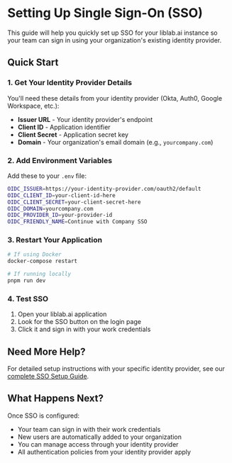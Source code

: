 # Setting Up Single Sign-On (SSO)

This guide will help you quickly set up SSO for your liblab.ai instance so your team can sign in using your organization's existing identity provider.

## Quick Start

### 1. Get Your Identity Provider Details

You'll need these details from your identity provider (Okta, Auth0, Google Workspace, etc.):

- **Issuer URL** - Your identity provider's endpoint
- **Client ID** - Application identifier
- **Client Secret** - Application secret key
- **Domain** - Your organization's email domain (e.g., `yourcompany.com`)

### 2. Add Environment Variables

Add these to your `.env` file:

```bash
OIDC_ISSUER=https://your-identity-provider.com/oauth2/default
OIDC_CLIENT_ID=your-client-id-here
OIDC_CLIENT_SECRET=your-client-secret-here
OIDC_DOMAIN=yourcompany.com
OIDC_PROVIDER_ID=your-provider-id
OIDC_FRIENDLY_NAME=Continue with Company SSO
```

### 3. Restart Your Application

```bash
# If using Docker
docker-compose restart

# If running locally
pnpm run dev
```

### 4. Test SSO

1. Open your liblab.ai application
2. Look for the SSO button on the login page
3. Click it and sign in with your work credentials

## Need More Help?

For detailed setup instructions with your specific identity provider, see our [complete SSO Setup Guide](../sso-setup.md).

## What Happens Next?

Once SSO is configured:

- Your team can sign in with their work credentials
- New users are automatically added to your organization
- You can manage access through your identity provider
- All authentication policies from your identity provider apply
